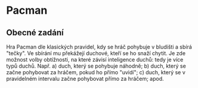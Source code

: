 Pacman
======

Obecné zadání
-------------
Hra Pacman dle klasických pravidel, kdy se hráč pohybuje v bludišti a sbírá "tečky". Ve sbírání mu překážejí duchové, kteří se ho snaží chytit. Je zde možnost volby obtížnosti, na které závisí inteligence duchů: tedy je více typů duchů. Např. a) duch, který se pohybuje náhodně; b) duch, který se začne pohybovat za hráčem, pokud ho přímo "uvidí"; c) duch, který se v pravidelném intervalu začne pohybovat přímo za hráčem; apod.
